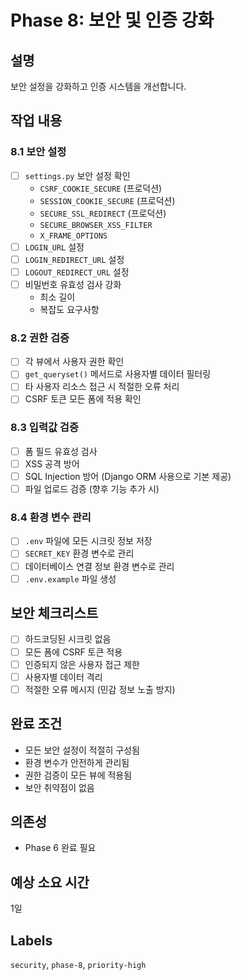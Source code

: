 # Phase 8: 보안 및 인증 강화

## 설명
보안 설정을 강화하고 인증 시스템을 개선합니다.

## 작업 내용

### 8.1 보안 설정
- [ ] `settings.py` 보안 설정 확인
  - `CSRF_COOKIE_SECURE` (프로덕션)
  - `SESSION_COOKIE_SECURE` (프로덕션)
  - `SECURE_SSL_REDIRECT` (프로덕션)
  - `SECURE_BROWSER_XSS_FILTER`
  - `X_FRAME_OPTIONS`
- [ ] `LOGIN_URL` 설정
- [ ] `LOGIN_REDIRECT_URL` 설정
- [ ] `LOGOUT_REDIRECT_URL` 설정
- [ ] 비밀번호 유효성 검사 강화
  - 최소 길이
  - 복잡도 요구사항

### 8.2 권한 검증
- [ ] 각 뷰에서 사용자 권한 확인
- [ ] `get_queryset()` 메서드로 사용자별 데이터 필터링
- [ ] 타 사용자 리소스 접근 시 적절한 오류 처리
- [ ] CSRF 토큰 모든 폼에 적용 확인

### 8.3 입력값 검증
- [ ] 폼 필드 유효성 검사
- [ ] XSS 공격 방어
- [ ] SQL Injection 방어 (Django ORM 사용으로 기본 제공)
- [ ] 파일 업로드 검증 (향후 기능 추가 시)

### 8.4 환경 변수 관리
- [ ] `.env` 파일에 모든 시크릿 정보 저장
- [ ] `SECRET_KEY` 환경 변수로 관리
- [ ] 데이터베이스 연결 정보 환경 변수로 관리
- [ ] `.env.example` 파일 생성

## 보안 체크리스트
- [ ] 하드코딩된 시크릿 없음
- [ ] 모든 폼에 CSRF 토큰 적용
- [ ] 인증되지 않은 사용자 접근 제한
- [ ] 사용자별 데이터 격리
- [ ] 적절한 오류 메시지 (민감 정보 노출 방지)

## 완료 조건
- 모든 보안 설정이 적절히 구성됨
- 환경 변수가 안전하게 관리됨
- 권한 검증이 모든 뷰에 적용됨
- 보안 취약점이 없음

## 의존성
- Phase 6 완료 필요

## 예상 소요 시간
1일

## Labels
`security`, `phase-8`, `priority-high`
